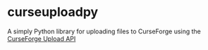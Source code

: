 # curseuploadpy

A simply Python library for uploading files to CurseForge using the [CurseForge Upload API](https://support.curseforge.com/en/support/solutions/articles/9000197321-curseforge-upload-api)

